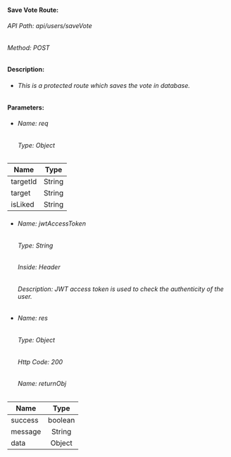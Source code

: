 #### Save Vote Route:

###### API Path: api/users/saveVote

###### Method: POST

#### Description:
  - ###### This is a protected route which saves the vote in database.

#### Parameters:
  * ###### Name: req
    ###### Type: Object

| Name          | Type   |
| ------------- |:------:|
| targetId      | String |
| target        | String |
| isLiked       | String |

  * ###### Name: jwtAccessToken
    ###### Type: String
    ###### Inside: Header
    ###### Description: JWT access token is used to check the authenticity of the user.

  * ###### Name: res
    ###### Type: Object
    ###### Http Code: 200
    ###### Name: returnObj

| Name          | Type    |
| ------------- |:------: |
| success       | boolean |
| message       | String  |
| data          | Object  |
